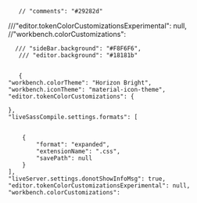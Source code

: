        // "comments": "#29282d"


  ///"editor.tokenColorCustomizationsExperimental": null,
 //"workbench.colorCustomizations": 

      /// "sideBar.background": "#F8F6F6",
       /// "editor.background": "#18181b"


       {
    "workbench.colorTheme": "Horizon Bright",
    "workbench.iconTheme": "material-icon-theme",
    "editor.tokenColorCustomizations": {

    },
    "liveSassCompile.settings.formats": [


        {
            "format": "expanded",
            "extensionName": ".css",
            "savePath": null
        }
    ],
    "liveServer.settings.donotShowInfoMsg": true,
    "editor.tokenColorCustomizationsExperimental": null,
    "workbench.colorCustomizations": 